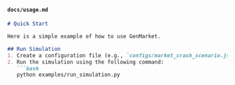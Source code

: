 
#### **`docs/usage.md`**
```md
# Quick Start

Here is a simple example of how to use GenMarket.

## Run Simulation
1. Create a configuration file (e.g., `configs/market_crash_scenario.json`).
2. Run the simulation using the following command:
   ```bash
   python examples/run_simulation.py